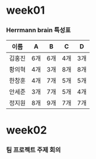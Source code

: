# week01

### Herrmann brain 특성표

| 이름 | A | B | C | D |
|---|---|---|---|---|
| 김홍진 | 6개 | 6개 | 4개 | 3개 |
| 황의혁 | 4개 | 3개 | 8개 | 8개 |
| 한창훈 | 4개 | 7개 | 5개 | 5개 |
| 안세준 | 3개 | 7개 | 5개 | 4개 |
| 정지원 | 8개 | 9개 | 7개 | 7개 |


# week02
### 팀 프로젝트 주제 회의
